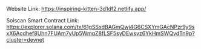 Website Link: https://inspiring-kitten-3d1df2.netlify.app/

Solscan Smart Contract Link: https://explorer.solana.com/tx/61gSSxdBAGmQwj4G6CSXYmGAcNPzr9y9sxX6Acdhef8Uhn7FUAm7yUp5WmqZ8fLSF5syDEwsvz6YkHmSWQvdTn9p?cluster=devnet
